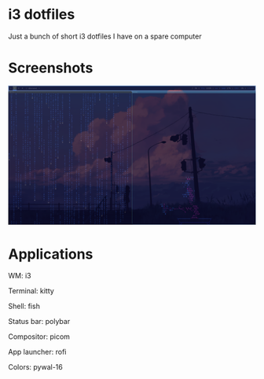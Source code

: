 # i3 dotfiles
Just a bunch of short i3 dotfiles I have on a spare computer

# Screenshots
![Demonstration](https://github.com/manakin404/i3-dotfiles/blob/09d2bc3c4a6b2f7fdf5f22c0e483733bf6f8e975/demo/2025-07-29_13-40.png)

# Applications
WM: i3

Terminal: kitty

Shell: fish

Status bar: polybar

Compositor: picom

App launcher: rofi

Colors: pywal-16
